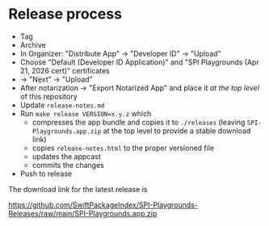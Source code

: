 # Release process

- Tag
- Archive
- In Organizer: "Distribute App" -> "Developer ID" -> "Upload"
- Choose "Default (Developer ID Application)" and "SPI Playgrounds (Apr 21, 2026 cert)" certificates
- -> "Next" -> "Upload"
- After notarization → "Export Notarized App" and place it _at the top level_ of this repository
- Update `release-notes.md`
- Run `make release VERSION=x.y.z` which
  - compresses the app bundle and copies it to `./releases` (leaving `SPI-Playgrounds.app.zip` at the top level to provide a stable download link)
  - copies `release-notes.html` to the proper versioned file
  - updates the appcast
  - commits the changes
- Push to release

The download link for the latest release is

https://github.com/SwiftPackageIndex/SPI-Playgrounds-Releases/raw/main/SPI-Playgrounds.app.zip
